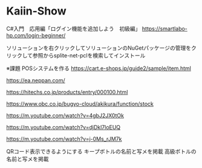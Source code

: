 # Kaiin-Show
C#入門　応用編「ログイン機能を追加しよう　初級編」
https://smartlabo-hp.com/login-beginner/

ソリューションを右クリックしてソリューションのNuGetパッケージの管理をクリックして参照からsplite-net-pclを検索してインストール


※課題
POSシステムを作る
https://cart.e-shops.jp/guide2/sample/item.html

https://ea.neppan.com/

https://hitechs.co.jp/products/entry/000100.html

https://www.obc.co.jp/bugyo-cloud/akikura/function/stock

https://m.youtube.com/watch?v=4gbJ2JX0tOk

https://m.youtube.com/watch?v=djDkl7loEUQ

https://m.youtube.com/watch?v=j-0Ms_rJM7k


QRコード表示できるようにする
キープボトルの名前と写メを掲載
高級ボトルの名前と写メを掲載
